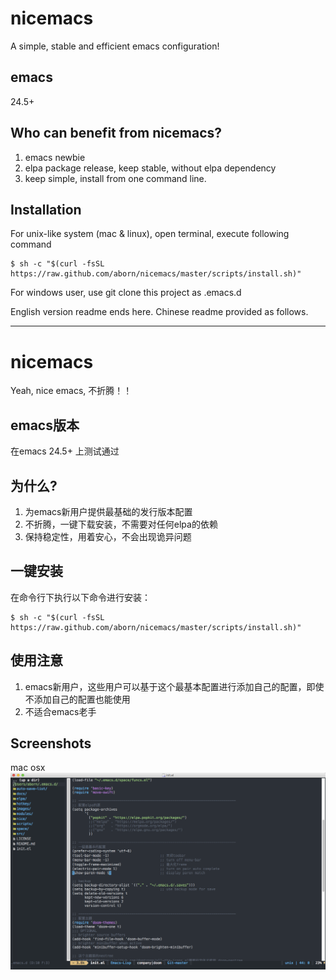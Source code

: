 # nicemacs
A simple, stable and efficient emacs configuration!  

## emacs 
24.5+

## Who can benefit from nicemacs?
1. emacs newbie  
2. elpa package release, keep stable, without elpa dependency  
3. keep simple, install from one command line.  

## Installation
For unix-like system (mac & linux), open terminal, execute following command  
```shell
$ sh -c "$(curl -fsSL https://raw.github.com/aborn/nicemacs/master/scripts/install.sh)"
```
For windows user, use git clone this project as .emacs.d

English version readme ends here. Chinese readme provided as follows.

--------------------------------------------------------------------------------

# nicemacs
Yeah, nice emacs, 不折腾！！

## emacs版本
在emacs 24.5+ 上测试通过

## 为什么?
1. 为emacs新用户提供最基础的发行版本配置
2. 不折腾，一键下载安装，不需要对任何elpa的依赖
3. 保持稳定性，用着安心，不会出现诡异问题

## 一键安装
在命令行下执行以下命令进行安装：

```shell
$ sh -c "$(curl -fsSL https://raw.github.com/aborn/nicemacs/master/scripts/install.sh)"
```

## 使用注意
1. emacs新用户，这些用户可以基于这个最基本配置进行添加自己的配置，即使不添加自己的配置也能使用
2. 不适合emacs老手

## Screenshots
mac osx  
![](screenshots/mac.png "mac osx")


